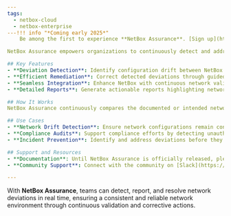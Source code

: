 ```yaml
---
tags:
  - netbox-cloud
  - netbox-enterprise
---!!! info "*Coming early 2025*"
    Be among the first to experience **NetBox Assurance**. [Sign up](https://netboxlabs.com/netbox-assurance/) to be notified when we launch.

NetBox Assurance empowers organizations to continuously detect and address network drift by identifying deviations between the intended state in NetBox and the actual state of the network. It extends NetBox with automated deviation detection and corrective actions, helping teams maintain a consistent and reliable network infrastructure.

## Key Features
- **Deviation Detection**: Identify configuration drift between NetBox and the network.
- **Efficient Remediation**: Correct detected deviations through guided workflows.
- **Seamless Integration**: Enhance NetBox with continuous network validation and state synchronization.
- **Detailed Reports**: Generate actionable reports highlighting network consistency and detected deviations.

## How It Works
NetBox Assurance continuously compares the documented or intended network state stored in NetBox with the observed network state being provided by NetBox Discovery and other network data sources. When deviations are detected, workflows allow effecient remediation of deviations by updating NetBox or by taking corrective actions on the network.

## Use Cases
- **Network Drift Detection**: Ensure network configurations remain consistent with the source of truth.
- **Compliance Audits**: Support compliance efforts by detecting unauthorized changes.
- **Incident Prevention**: Identify and address deviations before they cause major disruptions.

## Support and Resources
- **Documentation**: Until NetBox Assurance is officially released, please refer to the [Diode](../netbox-extensions/diode/index.md) project documentation.
- **Community Support**: Connect with the community on [Slack](https://netdev.chat/) in the `#netbox` channel.

---
```

With **NetBox Assurance**, teams can detect, report, and resolve network deviations in real time, ensuring a consistent and reliable network environment through continuous validation and corrective actions.